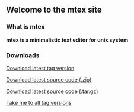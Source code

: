 ## Welcome to the mtex site

### What is mtex

**mtex is a minimalistic text editor for unix system**

### Downloads
[Download latest tag version](https://github.com/737464/mtex/releases/download/v.1.0.0/mtex)

[Download latest source code (.zip)](https://github.com/737464/mtex/releases/tag/v.1.0.0/zip)

[Download latest source code (.tar.gz)](https://github.com/737464/mtex/releases/tag/v.1.0.0/zip)

[Take me to all tag versions](https://github.com/737464/mtex/releases/tag/)
